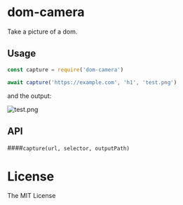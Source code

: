 # dom-camera

Take a picture of a dom.

## Usage

```js
const capture = require('dom-camera')

await capture('https://example.com', 'h1', 'test.png')
```

and the output:

![test.png]()

## API

####`capture(url, selector, outputPath)`

# License

The MIT License
